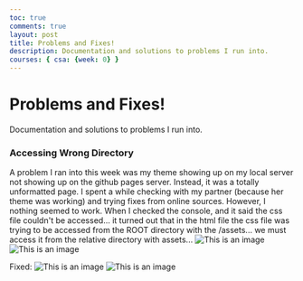 ```yaml
---
toc: true
comments: true
layout: post
title: Problems and Fixes!
description: Documentation and solutions to problems I run into. 
courses: { csa: {week: 0} }
---
```

# Problems and Fixes!
Documentation and solutions to problems I run into. 

### Accessing Wrong Directory
A problem I ran into this week was my theme showing up on my local server not showing up on the github pages server. Instead, it was a totally unformatted page. I spent a while checking with my partner (because her theme was working) and trying fixes from online sources. However, I nothing seemed to work. When I checked the console, and it said the css file couldn't be accessed... it turned out that in the html file the css file was trying to be accessed from the ROOT directory with the /assets... we must access it from the relative directory with assets...
![This is an image](https://mail.google.com/mail/u/0?ui=2&ik=9deba3f1c7&attid=0.3&permmsgid=msg-a:r7227109736789668027&th=18a236b6769dd849&view=fimg&fur=ip&sz=s0-l75-ft&attbid=ANGjdJ8q9EeKmTzMOqfso74cMsqb0qHzLLImmPqkj2edkBS5O9gESXYnQyiTHp_-Jeu8bxDfuoBZAYsoI70W3BnTQbGebokM89oLZJSzFSgL_RdMPSq_s-unnSgz1O0&disp=emb&realattid=ii_llo05u983)
![This is an image](https://mail.google.com/mail/u/0?ui=2&ik=9deba3f1c7&attid=0.2&permmsgid=msg-a:r7227109736789668027&th=18a236b6769dd849&view=fimg&fur=ip&sz=s0-l75-ft&attbid=ANGjdJ9dzz8gk1UZ-uTVu1mbOFykl8MQYnb_0Rydr_WMiC3EfQ4R91s6gjgY29USWPC2RVXr9U_RCpnV7SSy1r3cH6BkFJRGqUlHqTZeWcAzg1di17M1vUtIQg0b6Jc&disp=emb&realattid=ii_llo05u962)

Fixed:
![This is an image](https://mail.google.com/mail/u/0?ui=2&ik=9deba3f1c7&attid=0.1&permmsgid=msg-a:r7227109736789668027&th=18a236b6769dd849&view=fimg&fur=ip&sz=s0-l75-ft&attbid=ANGjdJ8nfpW33kDmBE9mk7QvMiEboQWlS325O5XN2l82hwMTQn4hL-_Yhnthdq7Yhj7-FGJGBZnhi3GiQqDBp8nZjO9pjig6qXLCl9B5OpMU0YV-R0kXClDscmIKgY0&disp=emb&realattid=ii_llo05u8w0)
![This is an image](https://mail.google.com/mail/u/0?ui=2&ik=9deba3f1c7&attid=0.4&permmsgid=msg-a:r7227109736789668027&th=18a236b6769dd849&view=fimg&fur=ip&sz=s0-l75-ft&attbid=ANGjdJ-R84gwXOjFZgynQwMlYbzj6LsFobPoNqwaJZ8e0itRhHUpnUo-JEkKJb8rgy8pV5K7ZxMKdNlz0j6JnYNItHaofQ_pm62V3nHLrwe4RMKpPavQZFQbAR8f_a4&disp=emb&realattid=ii_llo05u931)